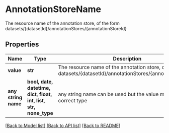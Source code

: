 # AnnotationStoreName

The resource name of the annotation store, of the form datasets/{datasetId}/annotationStores/{annotationStoreId}

## Properties
Name | Type | Description | Notes
------------ | ------------- | ------------- | -------------
**value** | **str** | The resource name of the annotation store, of the form datasets/{datasetId}/annotationStores/{annotationStoreId} | 
**any string name** | **bool, date, datetime, dict, float, int, list, str, none_type** | any string name can be used but the value must be the correct type | [optional]

[[Back to Model list]](../README.md#documentation-for-models) [[Back to API list]](../README.md#documentation-for-api-endpoints) [[Back to README]](../README.md)


